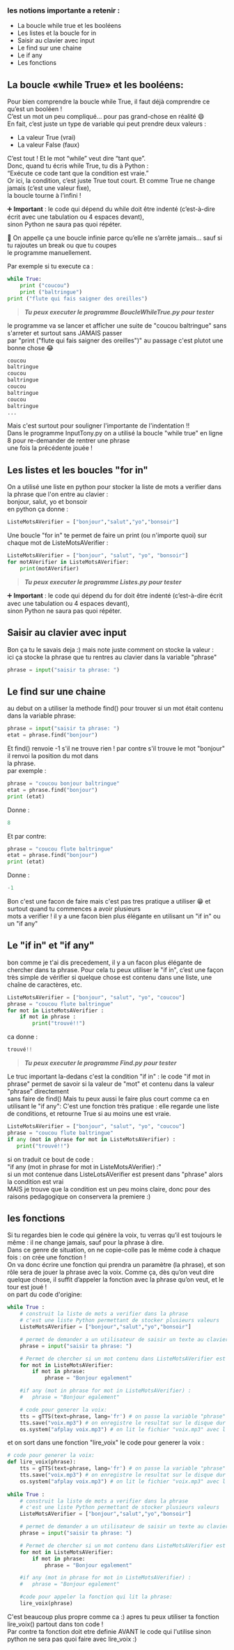 ### les notions importante a retenir :
- La boucle while true et les booléens
- Les listes et la boucle for in
- Saisir au clavier avec input
- Le find sur une chaine
- Le if any
- Les fonctions 

## La boucle «while True» et les booléens:
Pour bien comprendre la boucle while True, il faut déjà comprendre ce qu’est un booléen !  
C’est un mot un peu compliqué… pour pas grand-chose en réalité 😄  
En fait, c’est juste un type de variable qui peut prendre deux valeurs :  
-   La valeur True (vrai)
-   La valeur False (faux)

C’est tout ! Et le mot “while” veut dire “tant que”.  
Donc, quand tu écris while True, tu dis à Python :  
“Exécute ce code tant que la condition est vraie.”  
Or ici, la condition, c’est juste True tout court. Et comme True ne change jamais (c’est une valeur fixe),  
la boucle tourne à l’infini !  

➕ **Important** : le code qui dépend du while doit être indenté (c’est-à-dire écrit avec une tabulation ou 4 espaces devant),  
sinon Python ne saura pas quoi répéter.  

🎯 On appelle ça une boucle infinie parce qu’elle ne s’arrête jamais… sauf si tu rajoutes un break ou que tu coupes  
le programme manuellement.

Par exemple si tu execute ca :
``` python
while True:
    print ("coucou")
    print ("baltringue")
print ("flute qui fais saigner des oreilles")
```
>***Tu peux executer le programme BoucleWhileTrue.py pour tester***

le programme va se lancer et afficher une suite de "coucou baltringue" sans s'arreter et surtout sans JAMAIS passer  
par "print ("flute qui fais saigner des oreilles")" au passage c'est plutot une bonne chose 😂
``` python
coucou
baltringue
coucou
baltringue
coucou
baltringue
coucou
baltringue
...
```
Mais c'est surtout pour souligner l'importante de l'indentation !!  
Dans le programme InputTony.py on a utilisé la boucle "while true" en ligne 8 pour re-demander de rentrer une phrase  
une fois la précédente jouée !

## Les listes et les boucles "for in"
On a utilisé une liste en python pour stocker la liste de mots a verifier dans la phrase que l'on entre au clavier :  
bonjour, salut, yo et bonsoir  
en python ça donne :  
```python
ListeMotsAVerifier = ["bonjour","salut","yo","bonsoir"]
```
Une boucle "for in" te permet de faire un print (ou n'importe quoi) sur chaque mot de ListeMotsAVerifier :
``` python
ListeMotsAVerifier = ["bonjour", "salut", "yo", "bonsoir"]
for motAVerifier in ListeMotsAVerifier:
    print(motAVerifier)
```
>***Tu peux executer le programme Listes.py pour tester***

➕ **Important** : le code qui dépend du for doit être indenté (c’est-à-dire écrit avec une tabulation ou 4 espaces devant),  
sinon Python ne saura pas quoi répéter.  

## Saisir au clavier avec input
Bon ça tu le savais deja :) mais note juste comment on stocke la valeur :  
ici ça stocke la phrase que tu rentres au clavier dans la variable "phrase"
``` python
phrase = input("saisir ta phrase: ")
```
## Le find sur une chaine
au debut on a utiliser la methode find() pour trouver si un mot était contenu dans la variable phrase:
``` python
phrase = input("saisir ta phrase: ")
etat = phrase.find("bonjour")
```
Et find() renvoie -1 s'il ne trouve rien ! par contre s'il trouve le mot "bonjour" il renvoi la position du mot dans  
la phrase.  
par exemple :
``` python
phrase = "coucou bonjour baltringue"
etat = phrase.find("bonjour")
print (etat)
```
Donne :
``` python
8
```
Et par contre:
``` python
phrase = "coucou flute baltringue"
etat = phrase.find("bonjour")
print (etat)
```
Donne :
``` python
-1
```
Bon c'est une facon de faire mais c'est pas tres pratique a utiliser 😁 et surtout quand tu commences a avoir plusieurs  
mots a verifier ! il y a une facon bien plus élégante en utilisant un "if in" ou un "if any"

##  Le "if in" et "if any"

bon comme je t'ai dis precedement, il y a un facon plus élégante de chercher dans ta phrase.
Pour cela tu peux utiliser le "if in", c’est une façon très simple de vérifier si quelque chose est contenu dans une liste, une chaîne de caractères, etc.

``` python
ListeMotsAVerifier = ["bonjour", "salut", "yo", "coucou"]
phrase = "coucou flute baltringue"
for mot in ListeMotsAVerifier :
    if mot in phrase :
        print("trouvé!!")
```
ca donne :
``` python
trouvé!!
```
>***Tu peux executer le programme Find.py pour tester***

Le truc important la-dedans c'est la condition "if in" :
le code "if mot in phrase" permet de savoir si la valeur de "mot" et contenu dans la valeur "phrase" directement  
sans faire de find()
Mais tu peux aussi le faire plus court comme ca en utilisant le "if any":
C'est une fonction très pratique : elle regarde une liste de conditions, et retourne True si au moins une est vraie.

``` python
ListeMotsAVerifier = ["bonjour", "salut", "yo", "coucou"]
phrase = "coucou flute baltringue"
if any (mot in phrase for mot in ListeMotsAVerifier) :
   print("trouvé!!")
```
si on traduit ce bout de code :  
"if any (mot in phrase for mot in ListeMotsAVerifier) :"  
si un mot contenue dans ListeLotsAVerifier est present dans "phrase" alors la condition est vrai  
MAIS je trouve que la condition est un peu moins claire, donc pour des raisons pedagogique on conservera la premiere :)


## les fonctions
Si tu regardes bien le code qui génère la voix, tu verras qu’il est toujours le même : il ne change jamais, sauf pour la phrase à dire.  
Dans ce genre de situation, on ne copie-colle pas le même code à chaque fois : on crée une fonction !  
On va donc écrire une fonction qui prendra un paramètre (la phrase), et son rôle sera de jouer la phrase avec la voix.
Comme ça, dès qu’on veut dire quelque chose, il suffit d’appeler la fonction avec la phrase qu’on veut, et le tour est joué !  
on part du code d'origine:
``` python
while True :
    # construit la liste de mots a verifier dans la phrase
    # c'est une liste Python permettant de stocker plusieurs valeurs
    ListeMotsAVerifier = ["bonjour","salut","yo","bonsoir"]

    # permet de demander a un utilisateur de saisir un texte au clavier et de le stocker dans la variable "phrase"
    phrase = input("saisir ta phrase: ")

    # Permet de chercher si un mot contenu dans ListeMotsAVerifier est present dans la phrase
    for mot in ListeMotsAVerifier:
        if mot in phrase:
            phrase = "Bonjour egalement"

    #if any (mot in phrase for mot in ListeMotsAVerifier) :
    #   phrase = "Bonjour egalement"

    # code pour generer la voix:
    tts = gTTS(text=phrase, lang='fr') # on passe la variable "phrase" au generateur de voix
    tts.save("voix.mp3") # on enregistre le resultat sur le disque dur sous le nom "voix.mp3"
    os.system("afplay voix.mp3") # on lit le fichier "voix.mp3" avec l'utilitaire afplay
```
et on sort dans une fonction "lire_voix" le code pour generer la voix :
``` python
# code pour generer la voix:
def lire_voix(phrase):
    tts = gTTS(text=phrase, lang='fr') # on passe la variable "phrase" au generateur de voix
    tts.save("voix.mp3") # on enregistre le resultat sur le disque dur sous le nom "voix.mp3"
    os.system("afplay voix.mp3") # on lit le fichier "voix.mp3" avec l'utilitaire afplay
    
while True :
    # construit la liste de mots a verifier dans la phrase
    # c'est une liste Python permettant de stocker plusieurs valeurs
    ListeMotsAVerifier = ["bonjour","salut","yo","bonsoir"]

    # permet de demander a un utilisateur de saisir un texte au clavier et de le stocker dans la variable "phrase"
    phrase = input("saisir ta phrase: ")

    # Permet de chercher si un mot contenu dans ListeMotsAVerifier est present dans la phrase
    for mot in ListeMotsAVerifier:
        if mot in phrase:
            phrase = "Bonjour egalement"

    #if any (mot in phrase for mot in ListeMotsAVerifier) :
    #   phrase = "Bonjour egalement"

    #code pour appeler la fonction qui lit la phrase:
    lire_voix(phrase)
```
C'est beaucoup plus propre comme ca :) apres tu peux utiliser ta fonction lire_voix() partout dans ton code !  
Par contre ta fonction doit etre definie AVANT le code qui l'utilise sinon python ne sera pas quoi faire avec lire_voix :)  



